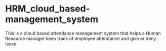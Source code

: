 # HRM_cloud_based-management_system
This is a cloud based attendance management system that helps a Human Resource manager keep track of employee attendance and give or deny leave
